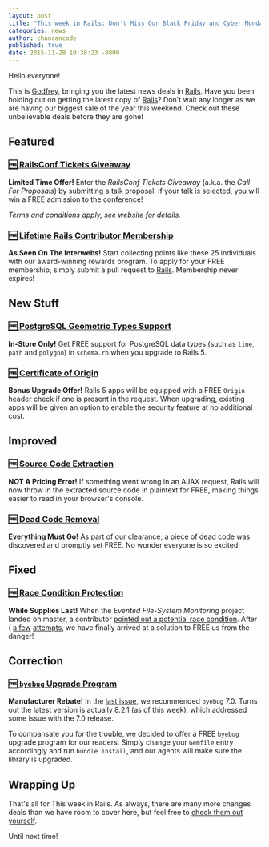 ```yaml
---
layout: post
title: "This week in Rails: Don't Miss Our Black Friday and Cyber Monday Deals!"
categories: news
author: chancancode
published: true
date: 2015-11-28 10:38:23 -0800
---
```


Hello everyone!

This is [Godfrey](https://twitter.com/chancancode), bringing you the latest news deals in [Rails](https://github.com/rails/rails). Have you been holding out on getting the latest copy of [Rails](https://rubyonrails.org)? Don't wait any longer as we are having our biggest sale of the year this weekend. Check out these unbelievable deals before they are gone!

## Featured

### [🆓 RailsConf Tickets Giveaway](http://rubycentral-cfp.herokuapp.com/events/railsconf2016)

**Limited Time Offer!** Enter the _RailsConf Tickets Giveaway_ (a.k.a. the _Call For Proposals_) by submitting a talk proposal! If your talk is selected, you will win a FREE admission to the conference!

_Terms and conditions apply, see website for details._

### [🆓 Lifetime Rails Contributor Membership](http://contributors.rubyonrails.org/contributors/in-time-window/20151121-20151127)

**As Seen On The Interwebs!** Start collecting points like these 25 individuals with our award-winning rewards program. To apply for your FREE membership, simply submit a pull request to [Rails](https://github.com/rails/rails). Membership never expires!

## New Stuff

### [🆓 PostgreSQL Geometric Types Support](https://github.com/rails/rails/pull/22304)

**In-Store Only!** Get FREE support for PostgreSQL data types (such as `line`, `path` and `polygon`) in `schema.rb` when you upgrade to Rails 5.

### [🆓 Certificate of Origin](https://github.com/rails/rails/pull/22263)

**Bonus Upgrade Offer!** Rails 5 apps will be equipped with a FREE `Origin` header check if one is present in the request. When upgrading, existing apps will be given an option to enable the security feature at no additional cost.

## Improved

### [🆓 Source Code Extraction](https://github.com/rails/rails/pull/22172)

**NOT A Pricing Error!** If something went wrong in an AJAX request, Rails will now throw in the extracted source code in plaintext for FREE, making things easier to read in your browser's console.

### [🆓 Dead Code Removal](https://github.com/rails/rails/pull/22399)

**Everything Must Go!** As part of our clearance, a piece of dead code was discovered and promptly set FREE. No wonder everyone is so excited!

## Fixed

### [🆓 Race Condition Protection](https://github.com/rails/rails/commit/0b9812bddea50f974d51175ae81bfd6d8407f946)

**While Supplies Last!** When the _Evented File-System Monitoring_ project landed on master, a contributor [pointed out a potential race condition](https://github.com/rails/rails/pull/22254#issuecomment-156689313). After ( [a few](https://github.com/rails/rails/commit/49a5b408c9e23b937e93f6355b7b0a49a4a23184) [attempts](https://github.com/rails/rails/commit/4596c1a31902806a15c970a0e210942912b139b6), we have finally arrived at a solution to FREE us from the danger!

## Correction

### [🆓 `byebug` Upgrade Program](https://rubygems.org/gems/byebug/versions)

**Manufacturer Rebate!** In the [last issue](https://rails-weekly.ongoodbits.com/2015/11/21/railsconf-2016-frozen-hash-keys-faster-byebug-and-more), we recommended `byebug` 7.0. Turns out the latest version is actually 8.2.1 (as of this week), which addressed some issue with the 7.0 release.

To compansate you for the trouble, we decided to offer a FREE `byebug` upgrade program for our readers. Simply change your `Gemfile` entry accordingly and run `bundle install`, and our agents will make sure the library is upgraded.

## Wrapping Up

That's all for This week in Rails. As always, there are many more changes deals than we have room to cover here, but feel free to [check them out yourself](https://github.com/rails/rails/compare/master@%7B2015-11-21%7D...@%7B2015-11-27%7D).

Until next time!

